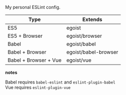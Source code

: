 My personal ESLint config.

|Type|Extends|
|---|---|
|ES5|egoist|
|ES5 + Browser|egoist/browser|
|Babel|egoist/babel|
|Babel + Browser|egoist/babel-browser|
|Babel + Browser + Vue|egoist/vue|

**notes**

Babel requires `babel-eslint` and `eslint-plugin-babel`<br>
Vue requires `eslint-plugin-vue`